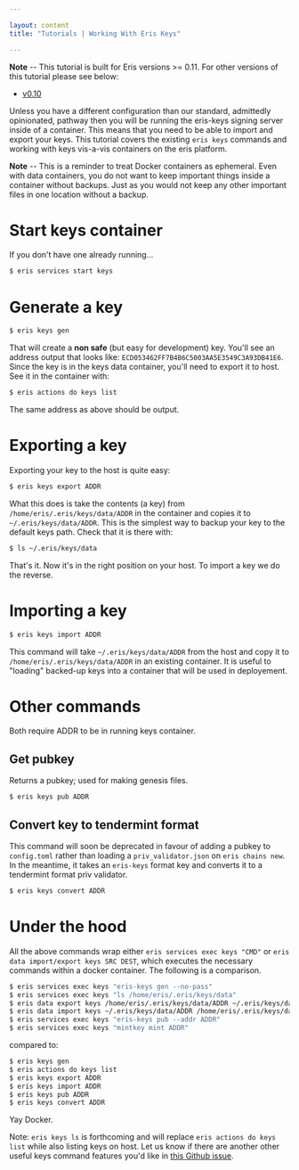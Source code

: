 ```yaml
---

layout: content
title: "Tutorials | Working With Eris Keys"

---
```


**Note** -- This tutorial is built for Eris versions >= 0.11. For other versions of this tutorial please see below:

* [v0.10](../deprecated/keyexporting-v0.10/)

Unless you have a different configuration than our standard, admittedly opinionated, pathway then you will be running the eris-keys signing server inside of a container. This means that you need to be able to import and export your keys. This tutorial covers the existing `eris keys` commands and working with keys vis-a-vis containers on the eris platform.

**Note** -- This is a reminder to treat Docker containers as ephemeral. Even with data containers, you do not want to keep important things inside a container without backups. Just as you would not keep any other important files in one location without a backup.

# Start keys container

If you don't have one already running...

```bash
$ eris services start keys
```

# Generate a key

```bash
$ eris keys gen
```

That will create a **non safe** (but easy for development) key. You'll see an address output that looks like: `ECD053462FF7B4B6C5003AA5E3549C3A93DB41E6`. Since the key is in the keys data container, you'll need to export it to host. See it in the container with:

```bash
$ eris actions do keys list
```

The same address as above should be output.

# Exporting a key

Exporting your key to the host is quite easy:

```bash
$ eris keys export ADDR
```

What this does is take the contents (a key) from `/home/eris/.eris/keys/data/ADDR` in the container and copies it to `~/.eris/keys/data/ADDR`. This is the simplest way to backup your key to the default keys path. Check that it is there with:

```bash
$ ls ~/.eris/keys/data
```

That's it. Now it's in the right position on your host. To import a key we do the reverse.

# Importing a key

```bash
$ eris keys import ADDR
```

This command will take `~/.eris/keys/data/ADDR` from the host and copy it to `/home/eris/.eris/keys/data/ADDR` in an existing container. It is useful to "loading" backed-up keys into a container that will be used in deployement.

# Other commands

Both require ADDR to be in running keys container.

## Get pubkey

Returns a pubkey; used for making genesis files.

```bash
$ eris keys pub ADDR
```

## Convert key to tendermint format

This command will soon be deprecated in favour of adding a pubkey to `config.toml` rather than loading a `priv_validator.json` on `eris chains new`. In the meantime, it takes an `eris-keys` format key and converts it to a tendermint format priv validator.

```bash
$ eris keys convert ADDR
```

# Under the hood
All the above commands wrap either `eris services exec keys "CMD"` or `eris data import/export keys SRC DEST`, which executes the necessary commands within a docker container. The following is a comparison.

```bash
$ eris services exec keys "eris-keys gen --no-pass"
$ eris services exec keys "ls /home/eris/.eris/keys/data"
$ eris data export keys /home/eris/.eris/keys/data/ADDR ~/.eris/keys/data/ADDR
$ eris data import keys ~/.eris/keys/data/ADDR /home/eris/.eris/keys/data/ADDR
$ eris services exec keys "eris-keys pub --addr ADDR"
$ eris services exec keys "mintkey mint ADDR"
```
compared to:

```bash
$ eris keys gen
$ eris actions do keys list
$ eris keys export ADDR
$ eris keys import ADDR
$ eris keys pub ADDR
$ eris keys convert ADDR
```

Yay Docker.

Note: `eris keys ls` is forthcoming and will replace `eris actions do keys list` while also listing keys on host. Let us know if there are another other useful keys command features you'd like in [this Github issue](https://github.com/eris-ltd/eris-cli/issues/356).
